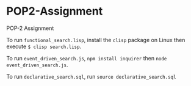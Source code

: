 # POP2-Assignment
POP-2 Assignment

To run `functional_search.lisp`, install the `clisp` package on Linux then execute `$ clisp search.lisp`.

To run `event_driven_search.js`, `npm install inquirer` then `node event_driven_search.js`.

To run `declarative_search.sql`, run `source declarative_search.sql`

